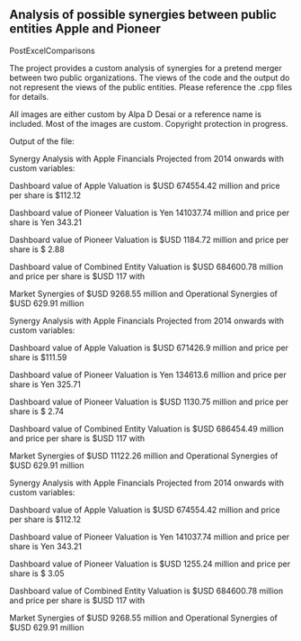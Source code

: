 ## Analysis of possible synergies between public entities Apple and Pioneer
PostExcelComparisons

The project provides a custom  analysis of synergies for a pretend merger between two public organizations. The views of the code and the output do not represent the views of the public entities.  Please reference the .cpp files for details. 

All images are either custom by Alpa D Desai or a reference name is included. Most of the images are custom. Copyright protection in progress.


Output of the file:
 

 Synergy Analysis with Apple Financials Projected from 2014 onwards with custom variables:


 Dashboard value of Apple Valuation is  $USD 674554.42 million and price per share is $112.12

 Dashboard value of Pioneer Valuation  is  Yen 141037.74 million and price per share is Yen 343.21

 Dashboard value of Pioneer Valuation is  $USD 1184.72 million and price per share is $ 2.88

 Dashboard value of Combined Entity Valuation  is  $USD 684600.78 million and price per share is $USD 117 with

 Market Synergies of $USD 9268.55 million and  Operational Synergies of $USD 629.91 million





 Synergy Analysis with Apple Financials Projected from 2014 onwards with custom variables:



 Dashboard value of Apple Valuation is  $USD 671426.9 million and price per share is $111.59

 Dashboard value of Pioneer Valuation  is  Yen 134613.6 million and price per share is Yen 325.71

 Dashboard value of Pioneer Valuation is  $USD 1130.75 million and price per share is $ 2.74

 Dashboard value of Combined Entity Valuation  is  $USD 686454.49 million and price per share is $USD 117 with

 Market Synergies of $USD 11122.26 million and  Operational Synergies of $USD 629.91 million





 Synergy Analysis with Apple Financials Projected from 2014 onwards with custom variables:



 Dashboard value of Apple Valuation is  $USD 674554.42 million and price per share is $112.12

 Dashboard value of Pioneer Valuation  is  Yen 141037.74 million and price per share is Yen 343.21

 Dashboard value of Pioneer Valuation is  $USD 1255.24 million and price per share is $ 3.05

 Dashboard value of Combined Entity Valuation  is  $USD 684600.78 million and price per share is $USD 117 with

 Market Synergies of $USD 9268.55 million and  Operational Synergies of $USD 629.91 million
